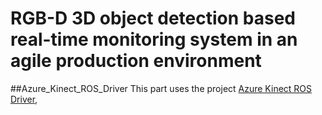 # RGB-D 3D object detection based real-time monitoring system in an agile production environment

##Azure_Kinect_ROS_Driver
 This part uses the project [Azure Kinect ROS Driver](#https://github.com/microsoft/Azure_Kinect_ROS_Driver),
